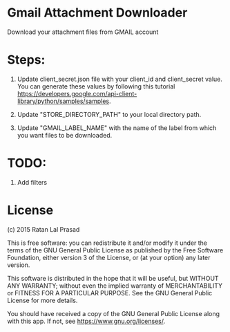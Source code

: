 # Gmail Attachment Downloader

Download your attachment files from GMAIL account

# Steps:
1. Update client_secret.json file with your client_id and client_secret value. You can generate these values by following this tutorial https://developers.google.com/api-client-library/python/samples/samples.

2.  Update "STORE_DIRECTORY_PATH" to your local directory path.

3.  Update "GMAIL_LABEL_NAME" with the name of the label from which you want files to be downloaded.


# TODO:
1. Add filters


# License

(c) 2015 Ratan Lal Prasad

This is free software: you can redistribute it and/or modify it under the terms of the GNU General Public License as published by the Free Software Foundation, either version 3 of the License, or (at your option) any later version.

This software is distributed in the hope that it will be useful, but WITHOUT ANY WARRANTY; without even the implied warranty of MERCHANTABILITY or FITNESS FOR A PARTICULAR PURPOSE. See the GNU General Public License for more details.

You should have received a copy of the GNU General Public License along with this app. If not, see https://www.gnu.org/licenses/.
